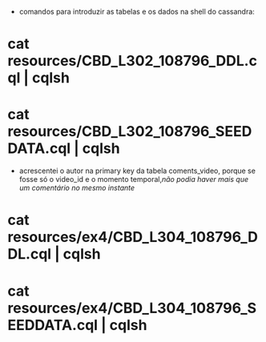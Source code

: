 * comandos para introduzir as tabelas e os dados na shell do cassandra:
# cat resources/CBD_L302_108796_DDL.cql | cqlsh
# cat resources/CBD_L302_108796_SEEDDATA.cql | cqlsh

- acrescentei o autor na primary key da tabela coments_video, porque se fosse só o video_id e o momento temporal,*não podia haver mais que um comentário no mesmo instante*

# cat resources/ex4/CBD_L304_108796_DDL.cql | cqlsh
# cat resources/ex4/CBD_L304_108796_SEEDDATA.cql | cqlsh